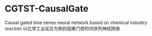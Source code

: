 # CGTST-CausalGate
Causal gated time series neural network based on chemical industry reaction
以化学工业反应为例的因果门控时间序列神经网络
